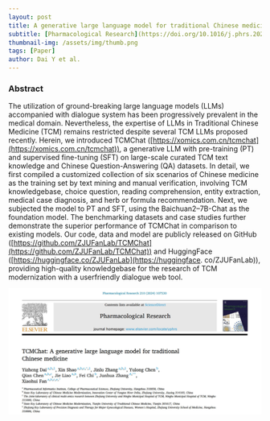 ```yaml
---
layout: post
title: A generative large language model for traditional Chinese medicine
subtitle: [Pharmacological Research](https://doi.org/10.1016/j.phrs.2024.107530), 2024
thumbnail-img: /assets/img/thumb.png
tags: [Paper]
author: Dai Y et al.
---
```


### Abstract
The utilization of ground-breaking large language models (LLMs) accompanied with dialogue system has been progressively prevalent in the medical domain. Nevertheless, the expertise of LLMs in Traditional Chinese Medicine (TCM) remains restricted despite several TCM LLMs proposed recently. Herein, we introduced TCMChat ([https://xomics.com.cn/tcmchat](https://xomics.com.cn/tcmchat)), a generative LLM with pre-training (PT) and supervised fine-tuning (SFT) on large-scale curated TCM text knowledge and Chinese Question-Answering (QA) datasets. In detail, we first compiled a customized collection of six scenarios of Chinese medicine as the training set by text mining and manual verification, involving TCM knowledgebase, choice question, reading comprehension, entity extraction, medical case diagnosis, and herb or formula recommendation. Next, we subjected the model to PT and SFT, using the Baichuan2–7B-Chat as the foundation model. The benchmarking datasets and case studies further demonstrate the superior performance of TCMChat in comparison to existing models. Our code, data and model are publicly released on GitHub ([https://github.com/ZJUFanLab/TCMChat](https://github.com/ZJUFanLab/TCMChat)) and HuggingFace ([https://huggingface.co/ZJUFanLab](https://huggingface. co/ZJUFanLab)), providing high-quality knowledgebase for the research of TCM modernization with a userfriendly dialogue web tool.

![TCMChat](https://github.com/multitalk/multitalk.github.io/blob/master/assets/img/tcmchat.jpg)